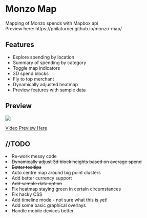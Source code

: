 <h1>Monzo Map</h1>
<p>Mapping of Monzo spends with Mapbox api<br>Preview here: https://philaturner.github.io/monzo-map/</p>
<h2>Features</h2>
  <ul><li>Explore spending by location</li>
  <li>Summary of spending by category</li>
  <li>Toggle map indicators</li>
  <li>3D spend blocks</li>
  <li>Fly to top merchant</li>
  <li>Dynamically adjusted heatmap</li>
  <li>Preview features with sample data</li></ul>
<h2>Preview</h2>
<p><img src="https://preview.ibb.co/neqRRa/Screen_Shot_2017_08_13_at_11_28_59.png" /></p>
<p><a href="https://giant.gfycat.com/VelvetyWelloffAmericanavocet.webm">Video Preview Here</a></p>
<h2>//TODO</h2
<ul><li>Re-work messy code</li>
<li><s>Dynamically adjust 3d block heights based on average spend</s></li>
<li><s>Better tooltips</s></li>
<li>Auto centre map around big point clusters</li>
<li>Add better currency support</li>
<li><s>Add sample data option</s></li>
<li>Fix heatmap staying green in certain circumstances</li>
<li>Fix hacky CSS</li>
<li>Add timeline mode - not sure what this is yet!</li>
<li>Add some basic graphical overlays</li>
<li>Handle mobile devices better</li></ul>
